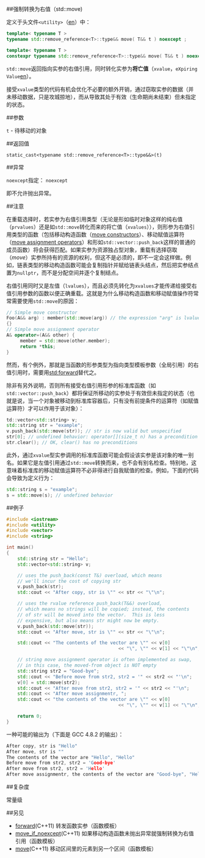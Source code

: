 ##强制转换为右值（std::move)

定义于头文件`<utility>`（[en](http://en.cppreference.com/w/cpp/header/utility)）中：

```C++
template< typename T >
typename std::remove_reference<T>::type&& move( T&& t ) noexcept ;              (C++11 - C++14)
```
```C++
template< typename T >
constexpr typename std::remove_reference<T>::type&& move( T&& t ) noexcept ;    (C++14 - )
```

`std::move`返回指向实参的右值引用，同时转化实参为**将亡值**（`xvalue`，`eXpiring Value`[en](http://en.cppreference.com/w/cpp/language/value_category)）。

接受`xvalue`类型的代码有机会优化不必要的额外开销，通过窃取实参的数据（并未移动数据，只是攻城掠地），而从导致其处于有效（生命期尚未结束）但未指定的状态。

##参数

`t` - 待移动的对象

##返回值

`static_cast<typename std::remove_reference<T>::type&&>(t)`

##异常

`noexcept`指定： `noexcept`

即不允许抛出异常。

##注意

在重载选择时，若实参为右值引用类型（无论是形如临时对象这样的纯右值（`prvalues`）还是如`std::move`转化而来的将亡值（`xvalues`）），则形参为右值引用类型的函数（包括移动构造函数（[move constructors](../language/move_constructor.md)）、移动赋值运算符（[move assignment operators](../language/move_operator.md)）和形如`std::vector::push_back`这样的普通的成员函数）将会获得匹配。如果实参为资源独占型对象，重载有选择窃取（*move*）实参所持有的资源的权利，但这不是必须的，即不一定会这样做。例如，链表类型的移动构造函数可能会复制指针并赋给链表头结点，然后把实参结点置为`nullptr`，而不是分配空间并逐个复制结点。

右值引用同时又是左值（`lvalues`），而且必须先转化为`xvalues`才能传递给接受右值引用参数的函数以便正确重载。这就是为什么移动构造函数和移动赋值操作符常常需要使用`std::move`的原因：

```C++
// Simple move constructor
Foo(A&& arg) : member(std::move(arg)) // the expression "arg" is lvalue
{}
// Simple move assignment operator
A& operator=(A&& other) {
     member = std::move(other.member);
     return *this;
}
```

然而，有个例外，那就是当函数的形参类型为指向类型模板参数（全局引用）的右值引用时，需要用[std:forward](forward.md)替代之。

除非有另外说明，否则所有接受右值引用形参的标准库函数（如`std::vector::push_back`）都将保证所移动的实参处于有效但未指定的状态（也就是说，当一个对象被移动到标准库容器后，只有没有前提条件的运算符（如赋值运算符）才可以作用于该对象）：

```C++
td::vector<std::string> v;
std::string str = "example";
v.push_back(std::move(str)); // str is now valid but unspecified
str[0]; // undefined behavior: operator[](size_t n) has a precondition size() > n
str.clear(); // OK, clear() has no preconditions
```

此外，通过`xvalue`型实参调用的标准库函数可能会假设该实参是该对象的唯一别名。如果它是左值引用通过`std::move`转换而来，也不会有别名检查。特别地，这意味着标准库的移动赋值运算符不必非得进行自我赋值的检查。例如，下面的代码会导致为定义行为：

```C++
std::string s = "example";
s = std::move(s); // undefined behavior
```

##例子

```C++
#include <iostream>
#include <utility>
#include <vector>
#include <string>

int main()
{
    std::string str = "Hello";
    std::vector<std::string> v;

    // uses the push_back(const T&) overload, which means
    // we'll incur the cost of copying str
    v.push_back(str);
    std::cout << "After copy, str is \"" << str << "\"\n";

    // uses the rvalue reference push_back(T&&) overload,
    // which means no strings will be copied; instead, the contents
    // of str will be moved into the vector.  This is less
    // expensive, but also means str might now be empty.
    v.push_back(std::move(str));
    std::cout << "After move, str is \"" << str << "\"\n";

    std::cout << "The contents of the vector are \"" << v[0]
                                         << "\", \"" << v[1] << "\"\n";

    // string move assignment operator is often implemented as swap,
    // in this case, the moved-from object is NOT empty
    std::string str2 = "Good-bye";
    std::cout << "Before move from str2, str2 = '" << str2 << "'\n";
    v[0] = std::move(str2);
    std::cout << "After move from str2, str2 = '" << str2 << "'\n";
    std::cout << "After move assignmentr, ";
    std::cout << "the contents of the vector are \"" << v[0]
                                         << "\", \"" << v[1] << "\"\n";

    return 0;
}
```

一种可能的输出为（下面是 GCC 4.8.2 的输出）：

```C++
After copy, str is "Hello"
After move, str is ""
The contents of the vector are "Hello", "Hello"
Before move from str2, str2 = 'Good-bye'
After move from str2, str2 = 'Hello'
After move assignmentr, the contents of the vector are "Good-bye", "Hello"
```

##复杂度

常量级

##另见

- [forward](forward.md)(C++11)                      转发函数实参（函数模板）
- [move_if_noexcept](move_if_noexcept.md)(C++11)    如果移动构造函数未抛出异常就强制转换为右值引用（函数模板）
- [move](../algorithm/move.md)(C++11)               移动区间里的元素到另一个区间（函数模板）

